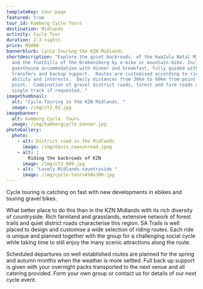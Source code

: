 ```yaml
---
templateKey: tour-page
featured: true
tour_id: Kamberg Cycle Tours
destination: Midlands
activity: Cycle Tour
duration: 2-3 nights
price: R5000
bannerblurb: Cycle Touring the KZN Midlands
shortdescription: "Explore the quiet backroads  of the KwaZulu Natal Midlands
  and the foothills of the Drakensberg by e-bike or mountain bike. Includes
  guesthouse accommodation with dinner and breakfast, fully guided with luggage
  transfers and backup support.  Routes are customised according to rider
  ability and interests.  Daily distances from 30km to 60km from point to
  point.  Combination of gravel district roads, forest and farm roads and some
  single track if requested. "
imagethumbnail:
  alt: "Cycle Touring in the KZN Midlands. "
  image: /img/ct2_02.jpg
imagebanner:
  alt: Kamberg Cycle  Tours
  image: /img/kambergcycle_banner.jpg
photoGallery:
  photo:
    - alt: District road in the Midlands
      image: /img/davis_cowsonroad.jpeg
    - alt: |
        Riding the backroads of KZN
      image: /img/ct3_009.jpg
    - alt: "Lovely Midlands countryside "
      image: /img/cycle-tours450x300.jpg
---
```

Cycle touring is catching on fast with new developments in ebikes and touring gravel bikes.

What better place to do this than in the KZN Midlands with its rich diversity of countryside.  Rich farmland and grasslands, extensive network of forest trails and quiet district roads characterise this region.  SA Trails is well placed to design and customise a wide selection of riding routes.  Each ride is unique and planned together with the group for a challenging social cycle while taking time to still enjoy the many scenic attractions along the route.

Scheduled departures on well established routes are planned for the spring and autumn months when the weather is more settled.   Full back up support is given with your overnight packs transported to the next venue and all catering provided.  Form your own group or contact us for details of our next cycle event.